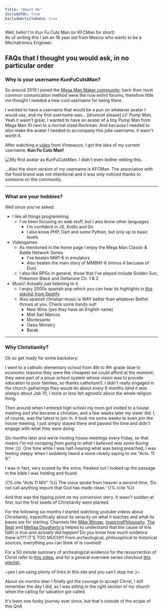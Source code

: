 ```yaml
---
Title: "About Me"
IncludeTOC: true
ExcludeArticleData: true
---
```


Well, hello! I'm Kun Fu Cuts Man (or KFCMan for short) \
As of writing this I am an 18 year old from Mexico who wants to be a Mechatronics Engineer.

## FAQs that I thought you would ask, in no particular order

### Why is your username KunFuCutsMan?

So around 2019 I joined the [Mega Man Maker community](https://megamanmaker.com/); back then most common comunication method were the now extint forums, therefore little me thought I needed a new cool username for being there.

I wanted to have a username that would be a pun on whatever avatar I would use, and my first username was... [drumroll please] _Lil' Pump Man_. Yeah it wasn't great. I wanted to have an avatar of a tiny Pump Man from Mega Man 10 next to a normal sized Rockman. And because I needed to _also_ make the avatar I needed to accompany this joke username, it wasn't worth it.

After watching a [video](https://youtu.be/Sv3pS_0vFjA?si=R0LA-JsLQKYu2Te_) from Vinesauce, I got the idea of my current username: **Kun Fu Cuts Man!**

![](https://i.imgur.com/0uArQAJ.jpg "My first avatar as KunFuCutsMan. I didn't even bother editing this.")

...Also the short version of my username is KFCMan. The association with the food brand was not intentional and it was only noticed thanks to someone on the community.

---

### What are your hobbies?

Well since you've asked:

-   I like all things programming
    -   I've been focusing on web stuff, but I also know other languages
        -   I'm confident in JS, Kotlin and Go
        -   I also know PHP, Dart and some Python, but only up to basic levels
-   Videogames
    -   As mentioned in the home page I enjoy the Mega Man Classic & Battle Network Series
        -   I've beaten MM1-6 in emulators
        -   Also beaten the main story of MMBN1-6 (minus 4 becuase of Duo)
    -   I also like RPGs in general, those that I've played include Golden Sun, Pokemon Black and Deltarune Ch. 1 & 2
-   Music! Actually just listening to it.
    -   I enjoy 2000s spanish pop which you can hear its highlights in [this playlist from Spotify](https://open.spotify.com/playlist/37i9dQZF1DWVuVYbdq3h1k)
    -   Also spanish christian music is WAY better than whatever Bethel throws at you. Check some bands out!
        -   New Wine (yes they have an English name)
        -   Miel San Marcos
        -   Montesanto
        -   Oasis Ministry
        -   Barak

---

### Why Christianity?

Ok so get ready for some backstory:

I went to a catholic elementary school from 4th to 9th grade (due to economic reasons they were the cheapest we could afford at the moment; they were part of a pious school system whose vision was to provide education to poor families, so thanks catholism!). I didn't really engaged in the church gatherings they would do about every 6 months _(and it was always about Job 1!)_; I more or less felt agnostic about the whole religion thing.

Then around when I entered high school my mom got invited to a house meeting and she became a christian, and a few weeks later my sister did. I, of course, was the latest to join in. It took me some weeks to even join the house meeting. I just simply stayed there and passed the time and didn't engage with what they were doing.

Six months later and we're hosting house meetings every friday, so that means _I'm not escaping from going to what I believed was some boring time :)))_. One time while I was half-hearing what was being preached, I was feeling sleepy when I suddenly heard a voice clearly saying to me "Acts. 11. 9."

I was in fact, very scared by the voice, freaked out I looked up the passage in the bible I was holding and found:

{{% cite "Acts 11 NIV" %}}
The voice spoke from heaven a second time, ‘Do not call anything impure that God has made clean.’
{{% /cite %}}

And that was the tipping point on my conversion story. It wasn't sudden at first, but the first seeds of Christianity were planted.

For the following six months I started watching youtube videos about Christianity, especifically about its veracity on what it teaches and what its bases are for starting. Channels like [Mike Winger](https://www.youtube.com/@MikeWinger), [InspiringPhilosophy](https://www.youtube.com/@InspiringPhilosophy), [The Beat](https://www.youtube.com/@thebeatagp) and [Mellisa Dougherty's](https://www.youtube.com/@MelissaDougherty) helped to understand that the cause of this faith _is true and actually did happen!_ Do you know how much evidence there is??? IT'S TOO MUCH!!! From archeological, philosophical to historical sources, everything you can think of is covered!

For a 50 minute summary of archealogical evidence for the ressurrection of Christ refer to [this video](https://youtu.be/P_68KfQFICg?si=ho9KmzA9C57g9tTc), and for a general overview series checkout [this playlist.](https://youtube.com/playlist?list=PL1mr9ZTZb3TUYymBPce08oyuhnHLLkR_B&si=1X7vFiQU-6LClSvE)

~yes I am using plenty of links in this site and you can't stop me :\)~

About six months later I finally got the courage to accept Christ, I still remember the day I did, as I was sitting in the right section of my church when the calling for salvation got called.

It's been one funky journey ever since, but that's outside of the scope of this QnA
